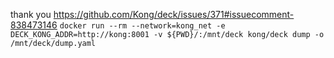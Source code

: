 thank you
https://github.com/Kong/deck/issues/371#issuecomment-838473146
``` docker run --rm --network=kong_net -e DECK_KONG_ADDR=http://kong:8001 -v ${PWD}/:/mnt/deck kong/deck dump -o /mnt/deck/dump.yaml ```